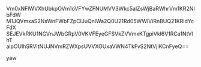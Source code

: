 Vm0xNFlWVXhUbkpOVm1oVFYwZFNUMVV3Wkc5alZsWjBaRWhrVm1KR2NIbFdW
M1JQVmxaS2NsWnFWbFZpClJuQnlWa2Q0U21Rd05WWlViRnBUQ21KRldYcFdX
SEJEVkRKU1NGVnJWbGRpV0VKVFEyeGFSVkZVVmxKTgpiVkl6V1RCa1NtVlhT
alpOUlhSRVltNUJNVmRZWXpsUVVXOUxaVWN4TkFvS2NtVjIKCnFyeQ==

yaw